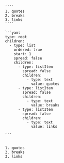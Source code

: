 `````{tabbed} Markup
````
1. quotes
2. breaks
3. links
````
`````

`````{tabbed} AST
```yaml
type: root
children:
  - type: list
    ordered: true
    start: 1
    spread: false
    children:
      - type: listItem
        spread: false
        children:
          - type: text
            value: quotes
      - type: listItem
        spread: false
        children:
          - type: text
            value: breaks
      - type: listItem
        spread: false
        children:
          - type: text
            value: links

```
`````

`````{tabbed} Render

1. quotes
2. breaks
3. links

`````

